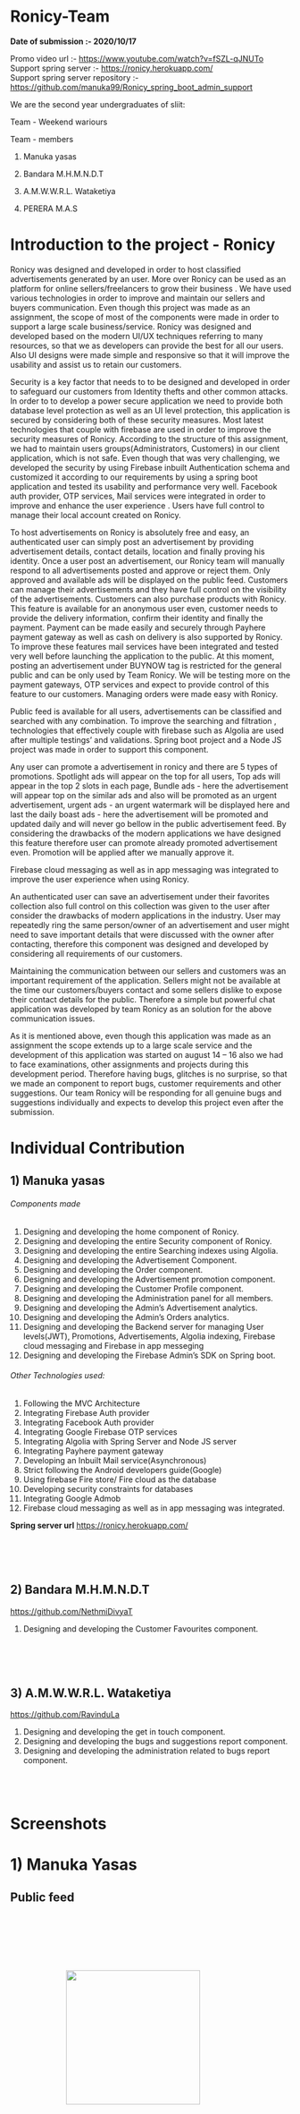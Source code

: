 # Ronicy-Team

**Date of submission :- 2020/10/17**

Promo video url :- https://www.youtube.com/watch?v=fSZL-qJNUTo
<br>
Support spring server :- https://ronicy.herokuapp.com/
<br>
Support spring server repository :- https://github.com/manuka99/Ronicy_spring_boot_admin_support

We are the second year undergraduates of sliit:

Team - Weekend wariours

Team - members

1. Manuka yasas

2. Bandara M.H.M.N.D.T

3. A.M.W.W.R.L. Wataketiya

4. PERERA M.A.S


# Introduction to the project - Ronicy

Ronicy was designed and developed in order to host classified advertisements generated by an user. More over Ronicy can be used as an platform for online sellers/freelancers to grow their business . We have used various technologies in order to improve and maintain our sellers and buyers communication. Even though this project was made as an assignment, the scope of most of the components were made in order to support a large scale business/service. Ronicy was designed and developed based on the modern UI/UX techniques referring to many resources, so that we as developers can provide the best for all our users. Also UI designs were made simple and responsive so that it will improve the usability and assist us to retain our customers.

Security is a key factor that needs to to be designed and developed in order to safeguard our customers from Identity thefts and other common attacks. In order to to develop a power secure application we need to provide both database level protection as well as an UI level protection, this application is secured by considering both of these security measures.  Most latest technologies that couple with firebase are used in order to improve the security measures of Ronicy. According to the structure of this assignment, we had to maintain users groups(Administrators, Customers) in our client application, which is not safe. Even though that was very challenging, we developed the security by using Firebase inbuilt Authentication schema and customized it according to our requirements by using a spring boot application and tested its usability and performance very well. Facebook auth provider, OTP services, Mail services were integrated in order to improve and enhance the user experience . Users have full control to manage their local account created on Ronicy. 

To host advertisements on Ronicy is absolutely free and easy, an authenticated user can simply post an advertisement by providing advertisement details, contact details, location and  finally proving his identity. Once a user post an advertisement, our Ronicy team will manually respond to all advertisements posted and approve or reject them. Only approved and available ads will be displayed on the public feed. Customers can manage their advertisements and they have full control on the visibility of the advertisements. Customers can also purchase products with Ronicy.  This feature is available for an anonymous user even, customer needs to provide the delivery information, confirm their identity and finally the payment. Payment can be made easily and securely through Payhere payment gateway as well as cash on delivery is also supported by Ronicy. To improve these features mail services have been integrated and tested very well before launching the application to the public. At this moment,  posting an advertisement under BUYNOW tag is restricted for the general public and can be only used by Team Ronicy. We will be testing more on the payment gateways, OTP services and expect to provide control of this feature to our customers. Managing orders were made easy with Ronicy.  

Public feed is available for all users, advertisements can be classified and searched with any combination. To improve the searching and filtration , technologies that effectively couple with firebase such as Algolia are used after multiple testings’ and validations. 
Spring boot project and a Node JS project was made in order to support this component.

Any user can promote a advertisement in ronicy and there are 5 types of promotions. Spotlight ads will appear on the top for all users, Top ads will appear in the top 2 slots in each page, Bundle ads - here the advertisement will appear top on the similar ads and also will be promoted as an urgent advertisement, urgent ads - an urgent watermark will be displayed here and last the daily boast ads - here the advertisement will be promoted and updated daily and will never go bellow in the public advertisement feed. By considering the drawbacks of the modern applications we have designed this feature therefore user can promote already promoted advertisement even. Promotion will be applied after we manually approve it.

Firebase cloud messaging as well as in app messaging was integrated to improve the user experience when using Ronicy.

An authenticated user can save an advertisement under their favorites collection also full control on this collection was given to the user after consider the drawbacks of modern applications in the industry. User may repeatedly ring the same person/owner of an advertisement and user might need to save important details that were discussed with the owner after contacting, therefore this component was designed and developed by considering all requirements of our customers.

Maintaining the communication between our sellers and customers was an important requirement of the application. Sellers might not be available at the time our customers/buyers contact and some sellers dislike to expose their contact details for the public. Therefore a simple but powerful chat application was developed by team Ronicy as an solution for the above communication issues.

As it is mentioned above, even though this application was made as an assignment the scope extends up to a large scale service and the development of this application was started on august 14 – 16 also we had to face examinations, other assignments and projects during this development period. Therefore having bugs, glitches is no surprise, so that we made an component to report bugs, customer requirements and other suggestions. Our team Ronicy will be responding for all genuine bugs and suggestions individually and expects to develop this project even after the submission. 


# Individual Contribution


## 1) Manuka yasas

###### Components made

1)	Designing and developing the home component of Ronicy.
2)	Designing and developing the entire Security component of Ronicy.
3)	Designing and developing the entire Searching indexes using Algolia.
4)	Designing and developing the Advertisement Component.
5)	Designing and developing the Order component.
6)	Designing and developing the Advertisement promotion component.
6)	Designing and developing the Customer Profile component.
7)	Designing and developing the Administration panel for all members.
8)	Designing and developing the Admin’s Advertisement analytics.
9)	Designing and developing the Admin’s Orders analytics.
10) Designing and developing the Backend server for managing User levels(JWT), Promotions, Advertisements, Algolia indexing, Firebase cloud messaging and Firebase in app messeging 
11)	Designing and developing the Firebase Admin’s SDK on Spring boot.

###### Other Technologies used:

1)	Following the MVC Architecture 
2)	Integrating Firebase Auth provider
3)	Integrating Facebook Auth provider
4)	Integrating Google Firebase OTP services
5)	Integrating Algolia with Spring Server and Node JS server
6)	Integrating Payhere payment gateway
7)	Developing an Inbuilt Mail service(Asynchronous)
8)	Strict following the Android developers guide(Google)
9)	Using firebase Fire store/ Fire cloud as the database
10)	Developing security constraints for databases
11)	Integrating Google Admob
12) Firebase cloud messaging as well as in app messaging was integrated.

**Spring server url**
https://ronicy.herokuapp.com/


<br><br><br>


## 2) Bandara M.H.M.N.D.T

https://github.com/NethmiDivyaT

1) Designing and developing the Customer Favourites component.


<br><br><br>


## 3) A.M.W.W.R.L. Wataketiya

https://github.com/RavinduLa

1) Designing and developing the get in touch component.
2) Designing and developing the bugs and suggestions report component.
3) Designing and developing the administration related to bugs report component.

<br><br>
# Screenshots

# 1) Manuka Yasas

## Public feed

<p align="left">
  
<img style="margin:100px" src="https://firebasestorage.googleapis.com/v0/b/ad-easy.appspot.com/o/screenshots%2Fhome%2FScreenshot_20201017_084039_com.adeasy.advertise.jpg?alt=media&token=20d76fcc-a8d2-4ed5-ac0d-ba3afa53a7b1" width="240">

<img style="margin:100px" src="https://firebasestorage.googleapis.com/v0/b/ad-easy.appspot.com/o/screenshots%2Fhome%2FScreenshot_20201017_084053_com.adeasy.advertise.jpg?alt=media&token=4a542a38-5660-4b70-8abc-30c71256293b" width="240">

<img style="margin:100px" src="https://firebasestorage.googleapis.com/v0/b/ad-easy.appspot.com/o/screenshots%2Fhome%2FScreenshot_20201017_084107_com.adeasy.advertise.jpg?alt=media&token=bb2f35af-5564-41b6-86ad-734d266b0cf0" width="240">

<br>

<img style="margin:100px"  src="https://firebasestorage.googleapis.com/v0/b/ad-easy.appspot.com/o/screenshots%2Fhome%2FScreenshot_20201017_084118_com.adeasy.advertise.jpg?alt=media&token=6ae8f259-cf1a-49de-b22f-4cb0a83f67db" width="240">

<img style="margin:100px" src="https://firebasestorage.googleapis.com/v0/b/ad-easy.appspot.com/o/screenshots%2Fhome%2FScreenshot_20201017_084149_com.adeasy.advertise.jpg?alt=media&token=00ddfe64-c7be-4e5b-9ad0-3a06def61078" width="240">

<img style="margin:100px" src="https://firebasestorage.googleapis.com/v0/b/ad-easy.appspot.com/o/screenshots%2Fhome%2FScreenshot_20201017_084157_com.adeasy.advertise.jpg?alt=media&token=df9b54a9-126a-4222-8ce1-a11a11d21b36" width="240">

<br>

<img style="margin:100px" src="https://firebasestorage.googleapis.com/v0/b/ad-easy.appspot.com/o/screenshots%2Fhome%2FScreenshot_20201017_084211_com.adeasy.advertise.jpg?alt=media&token=04ff53db-84d8-4d60-8fd1-8434585270e2" width="240">

<img style="margin:100px" src="https://firebasestorage.googleapis.com/v0/b/ad-easy.appspot.com/o/screenshots%2Fhome%2FScreenshot_20201017_084239_com.adeasy.advertise.jpg?alt=media&token=4d1ab139-1b25-4ba0-aaf3-9561afdcd0eb" width="240">

</p>

## Search optimized by algolia

<p align="left">

<img src="https://firebasestorage.googleapis.com/v0/b/ad-easy.appspot.com/o/screenshots%2Fhome%2FScreenshot_20201017_084231_com.adeasy.advertise.jpg?alt=media&token=adab90ea-d83d-4bd4-b1a7-8f6419cb933b" width="240">

<img src="https://firebasestorage.googleapis.com/v0/b/ad-easy.appspot.com/o/screenshots%2Fhome%2FScreenshot_20201017_084257_com.adeasy.advertise.jpg?alt=media&token=29cc9bd8-004e-4f16-a60a-4f9bc4d6ca50" width="240">

<img src="https://firebasestorage.googleapis.com/v0/b/ad-easy.appspot.com/o/screenshots%2Fhome%2FScreenshot_20201017_084303_com.adeasy.advertise.jpg?alt=media&token=7cd000e1-0b76-4d75-988d-b7a80a82e80d" width="240">
<br>
<img src="https://firebasestorage.googleapis.com/v0/b/ad-easy.appspot.com/o/screenshots%2Fhome%2FScreenshot_20201017_084317_com.adeasy.advertise.jpg?alt=media&token=c6078e8f-b81d-4690-9052-87bc427bb4dd" width="240">

</p>

## New post

<p align="left">

<img src="https://firebasestorage.googleapis.com/v0/b/ad-easy.appspot.com/o/screenshots%2Fnew%20post%2FScreenshot_20201017_084609_com.adeasy.advertise.jpg?alt=media&token=2ec170e0-9e30-44ba-846a-39546e8d54e3" width="240">

<img src="https://firebasestorage.googleapis.com/v0/b/ad-easy.appspot.com/o/screenshots%2Fnew%20post%2FScreenshot_20201017_084613_com.adeasy.advertise.jpg?alt=media&token=8079bd32-0d4c-4124-b006-b5e718bb4e54" width="240">

<img src="https://firebasestorage.googleapis.com/v0/b/ad-easy.appspot.com/o/screenshots%2Fnew%20post%2FScreenshot_20201017_084626_com.adeasy.advertise.jpg?alt=media&token=6ed31814-e647-440e-9d2b-bf40e3d0ad92" width="240">
<br>
<img src="https://firebasestorage.googleapis.com/v0/b/ad-easy.appspot.com/o/screenshots%2Fnew%20post%2FScreenshot_20201017_084626_com.adeasy.advertise.jpg?alt=media&token=6ed31814-e647-440e-9d2b-bf40e3d0ad92" width="240">

<img src="https://firebasestorage.googleapis.com/v0/b/ad-easy.appspot.com/o/screenshots%2Fnew%20post%2FScreenshot_20201017_084727_com.adeasy.advertise.jpg?alt=media&token=c9f874a6-f4c8-469d-856d-add1b2e3213a" width="240">

<img src="https://firebasestorage.googleapis.com/v0/b/ad-easy.appspot.com/o/screenshots%2Fnew%20post%2FScreenshot_20201017_084729_com.adeasy.advertise.jpg?alt=media&token=f974c95e-a2de-4aaa-a66a-8720b5e1783a" width="240">
<br>
<img src="https://firebasestorage.googleapis.com/v0/b/ad-easy.appspot.com/o/screenshots%2Fnew%20post%2FScreenshot_20201017_084731_com.adeasy.advertise.jpg?alt=media&token=a245ab5b-d4c3-4814-a7ab-1ef393d3eedd" width="240">

<img src="https://firebasestorage.googleapis.com/v0/b/ad-easy.appspot.com/o/screenshots%2Fnew%20post%2FScreenshot_20201017_084740_com.adeasy.advertise.jpg?alt=media&token=5e350fd9-2463-4e25-8ccd-0c0c123cdda1" width="240">

</p>

## Advertisement

<p align="left">

<img src="https://firebasestorage.googleapis.com/v0/b/ad-easy.appspot.com/o/screenshots%2Fad%2FScreenshot_20201017_085653_com.adeasy.advertise.jpg?alt=media&token=297e5d0f-de94-4cc3-9202-55b627dc2c6a" width="240">

<img src="https://firebasestorage.googleapis.com/v0/b/ad-easy.appspot.com/o/screenshots%2Fad%2FScreenshot_20201017_085659_com.adeasy.advertise.jpg?alt=media&token=a3e7c04e-9bd3-4edf-abb6-4748b36e92fd" width="240">

<img src="https://firebasestorage.googleapis.com/v0/b/ad-easy.appspot.com/o/screenshots%2Fad%2FScreenshot_20201017_085703_com.adeasy.advertise.jpg?alt=media&token=699f7411-9e94-4746-8183-2c7ab3e814dc" width="240">
<br>
<img src="https://firebasestorage.googleapis.com/v0/b/ad-easy.appspot.com/o/screenshots%2Fad%2FScreenshot_20201017_085708_com.adeasy.advertise.jpg?alt=media&token=085aa916-04ad-4dd9-bc33-99018e04b219" width="240">

</p>

## Promotions

<p align="left">

<img src="https://firebasestorage.googleapis.com/v0/b/ad-easy.appspot.com/o/screenshots%2Fpromo%2FScreenshot_20201017_085411_com.adeasy.advertise.jpg?alt=media&token=f10ddc94-3f29-4ff8-8c03-773b4ac7568a" width="240">

<img src="https://firebasestorage.googleapis.com/v0/b/ad-easy.appspot.com/o/screenshots%2Fpromo%2FScreenshot_20201017_085506_com.adeasy.advertise.jpg?alt=media&token=bc482363-7d6d-4a88-a0ad-8679a82953ac" width="240">

<img src="https://firebasestorage.googleapis.com/v0/b/ad-easy.appspot.com/o/screenshots%2Fpromo%2FScreenshot_20201017_085511_com.adeasy.advertise.jpg?alt=media&token=5fccaa68-1c4b-462b-96ad-aeac7e5b5dbe" width="240">
<br>
<img src="https://firebasestorage.googleapis.com/v0/b/ad-easy.appspot.com/o/screenshots%2Fpromo%2FScreenshot_20201017_085513_com.adeasy.advertise.jpg?alt=media&token=22f1a86d-5c15-424b-8ea3-8fa7e1b2c86e" width="240">

<img src="https://firebasestorage.googleapis.com/v0/b/ad-easy.appspot.com/o/screenshots%2Fpromo%2FScreenshot_20201017_085523_com.adeasy.advertise.jpg?alt=media&token=b07affe4-f6e5-4ccf-8085-7b6a2a5d6281" width="240">

<img src="https://firebasestorage.googleapis.com/v0/b/ad-easy.appspot.com/o/screenshots%2Fpromo%2FScreenshot_20201017_085555_com.adeasy.advertise.jpg?alt=media&token=8924f970-dcbb-4487-8456-0769392c9de6" width="240">
<br>
<img src="https://firebasestorage.googleapis.com/v0/b/ad-easy.appspot.com/o/screenshots%2Fpromo%2FScreenshot_20201017_085602_com.adeasy.advertise.jpg?alt=media&token=b99c6708-5481-4f17-a0f7-26129a7798ec" width="240">

<img src="https://firebasestorage.googleapis.com/v0/b/ad-easy.appspot.com/o/screenshots%2Fpromo%2FScreenshot_20201017_085611_com.adeasy.advertise.jpg?alt=media&token=8dafe8df-c2d0-48e8-8b47-5cf22bd17805" width="240">

</p>

## Order

<p align="left">
  
<img src="https://firebasestorage.googleapis.com/v0/b/ad-easy.appspot.com/o/screenshots%2Forder%2FScreenshot_20201017_085714_com.adeasy.advertise.jpg?alt=media&token=1e26f3ec-050c-4919-84e1-98cebb614158" width="240">

<img src="https://firebasestorage.googleapis.com/v0/b/ad-easy.appspot.com/o/screenshots%2Forder%2FScreenshot_20201017_085732_com.adeasy.advertise.jpg?alt=media&token=0ed573f8-cd27-453f-9570-6902124791fc" width="240">

<img src="https://firebasestorage.googleapis.com/v0/b/ad-easy.appspot.com/o/screenshots%2Forder%2FScreenshot_20201017_085751_com.adeasy.advertise.jpg?alt=media&token=31f41213-a188-4316-bd9d-b65599434acf" width="240">
<br>
<img src="https://firebasestorage.googleapis.com/v0/b/ad-easy.appspot.com/o/screenshots%2Forder%2FScreenshot_20201017_085756_com.adeasy.advertise.jpg?alt=media&token=d8c266df-675c-4369-ab60-537eecbf2065" width="240">

<img src="https://firebasestorage.googleapis.com/v0/b/ad-easy.appspot.com/o/screenshots%2Fhome%2FScreenshot_20201017_084239_com.adeasy.advertise.jpg?alt=media&token=4d1ab139-1b25-4ba0-aaf3-9561afdcd0eb" width="240">

<img src="https://firebasestorage.googleapis.com/v0/b/ad-easy.appspot.com/o/screenshots%2Forder%2FScreenshot_20201017_094100_com.google.android.gm.jpg?alt=media&token=e7676489-b926-4a81-89cb-e92bbce70415" width="240">
<br>
<img src="https://firebasestorage.googleapis.com/v0/b/ad-easy.appspot.com/o/screenshots%2Forder%2FScreenshot_20201017_094103_com.google.android.gm.jpg?alt=media&token=3bc5a3e7-0383-4721-a393-e5cbfaf30885" width="240">

</p>


## Login/ register

<p align="left">

<img src="https://firebasestorage.googleapis.com/v0/b/ad-easy.appspot.com/o/screenshots%2Fads%20all%2F20201017_133508.gif?alt=media&token=f302643b-b006-4211-bd78-dfb06c35404b" width="240">

<img src="https://firebasestorage.googleapis.com/v0/b/ad-easy.appspot.com/o/screenshots%2Fads%20all%2FScreenshot_20201017_133631_com.adeasy.advertise.jpg?alt=media&token=c5290927-c01d-4899-9803-05af431dfe72" width="240">

<img src="https://firebasestorage.googleapis.com/v0/b/ad-easy.appspot.com/o/screenshots%2Fads%20all%2FScreenshot_20201017_133639_com.facebook.katana.jpg?alt=media&token=947572b6-a414-40f6-9f08-9a634855de1d" width="240">
<br>
<img src="https://firebasestorage.googleapis.com/v0/b/ad-easy.appspot.com/o/screenshots%2Fads%20all%2FScreenshot_20201017_133653_com.adeasy.advertise.jpg?alt=media&token=9791c1a8-a0ef-4dac-bd68-41875112f96d" width="240">

</p>

## User profile

<p align="left">
  
<img src="https://firebasestorage.googleapis.com/v0/b/ad-easy.appspot.com/o/screenshots%2Fads%20all%2FScreenshot_20201017_133659_com.adeasy.advertise.jpg?alt=media&token=2b257dea-7416-4dfd-8c33-330438140b5c" width="240">

<img src="https://firebasestorage.googleapis.com/v0/b/ad-easy.appspot.com/o/screenshots%2Fads%20all%2FScreenshot_20201017_133728_com.adeasy.advertise.jpg?alt=media&token=4f1e264f-71bc-41f6-a17b-399d814d72c5" width="240">

<img src="https://firebasestorage.googleapis.com/v0/b/ad-easy.appspot.com/o/screenshots%2Fads%20all%2FScreenshot_20201017_133729_com.adeasy.advertise.jpg?alt=media&token=22a311b4-8206-4f16-92f5-f0acc5311648" width="240">
<br>
<img src="https://firebasestorage.googleapis.com/v0/b/ad-easy.appspot.com/o/screenshots%2Fads%20all%2FScreenshot_20201017_133733_com.adeasy.advertise.jpg?alt=media&token=76c1a7ed-068d-4822-9a13-69265f39ec5e" width="240">

<img src="https://firebasestorage.googleapis.com/v0/b/ad-easy.appspot.com/o/screenshots%2Fads%20all%2FScreenshot_20201017_133737_com.adeasy.advertise.jpg?alt=media&token=32cb6d0b-1b28-47fc-b0ea-49118ac12b36" width="240">

<img src="https://firebasestorage.googleapis.com/v0/b/ad-easy.appspot.com/o/screenshots%2Fads%20all%2FScreenshot_20201017_133739_com.adeasy.advertise.jpg?alt=media&token=95fd2aee-763e-4eed-81de-6aeab51f1e69" width="240">
<br>
</p>

## My ads

<p align="left">

<img src="https://firebasestorage.googleapis.com/v0/b/ad-easy.appspot.com/o/screenshots%2Fads%20all%2FScreenshot_20201017_133749_com.adeasy.advertise.jpg?alt=media&token=3f5bd713-fd70-4e5d-86fd-710758a8dac9" width="240">

<img src="https://firebasestorage.googleapis.com/v0/b/ad-easy.appspot.com/o/screenshots%2Fads%20all%2FScreenshot_20201017_133814_com.adeasy.advertise.jpg?alt=media&token=96e9676d-ee7b-4ecd-aea5-cf0c57240190" width="240">

<img src="https://firebasestorage.googleapis.com/v0/b/ad-easy.appspot.com/o/screenshots%2Fads%20all%2FScreenshot_20201017_133839_com.adeasy.advertise.jpg?alt=media&token=84e92f40-81bc-4c2e-bc44-bb852689edb2" width="240">
<br>
<img src="https://firebasestorage.googleapis.com/v0/b/ad-easy.appspot.com/o/screenshots%2Fads%20all%2FScreenshot_20201017_133846_com.adeasy.advertise.jpg?alt=media&token=b67d58c5-9c5a-4df6-b0b1-15cfe5ee2b98" width="240">

</p>

## Firebase in app messaging and cloud messaging with Spring server emails

<p align="left">

<img src="https://firebasestorage.googleapis.com/v0/b/ad-easy.appspot.com/o/screenshots%2Ffcm%2FScreenshot_20201017_154428_com.huawei.android.launcher.jpg?alt=media&token=2fa3a5f3-99c9-4af2-8545-2ef7794f1ec3" width="240">

<img src="https://firebasestorage.googleapis.com/v0/b/ad-easy.appspot.com/o/screenshots%2Ffcm%2FScreenshot_20201017_154437_com.google.android.gm.jpg?alt=media&token=78646513-facb-4173-bfaa-ea9ee5b06ccb" width="240">

<img src="https://firebasestorage.googleapis.com/v0/b/ad-easy.appspot.com/o/screenshots%2Ffcm%2FScreenshot_20201017_154451_com.google.android.gm.jpg?alt=media&token=b8de6d8b-e6dd-4059-b680-f0e47327f724" width="240">

<img src="https://firebasestorage.googleapis.com/v0/b/ad-easy.appspot.com/o/screenshots%2Ffcm%2FScreenshot_20201017_154504_com.adeasy.advertise.jpg?alt=media&token=b8bacf86-ce13-4ae7-a87b-7fa9b3df03d7" width="240">

</p>

## Administration

<p align="left">

<img src="https://firebasestorage.googleapis.com/v0/b/ad-easy.appspot.com/o/screenshots%2Fadmin%2Fnew%20ads%20admin%2FScreenshot_20201002_174325_com.adeasy.advertise.jpg?alt=media&token=e448ec7a-d1ef-430a-9e9f-053519ee82c3" width="240">

<img src="https://firebasestorage.googleapis.com/v0/b/ad-easy.appspot.com/o/screenshots%2Fadmin%2Fnew%20ads%20admin%2FScreenshot_20201002_174330_com.adeasy.advertise.jpg?alt=media&token=4b452cc8-8062-4b06-bf0d-fa0176c0d690" width="240">

<img src="https://firebasestorage.googleapis.com/v0/b/ad-easy.appspot.com/o/screenshots%2Fadmin%2Fnew%20ads%20admin%2FScreenshot_20201002_174334_com.adeasy.advertise.jpg?alt=media&token=2db80495-cb18-4100-a780-1f7a3b14f57d" width="240">

<img src="https://firebasestorage.googleapis.com/v0/b/ad-easy.appspot.com/o/screenshots%2Fadmin%2Fnew%20ads%20admin%2FScreenshot_20200928_185903_com.adeasy.advertise.jpg?alt=media&token=af608002-7571-4864-9c11-5ad5c32e36ce" width="240">

<img src="https://firebasestorage.googleapis.com/v0/b/ad-easy.appspot.com/o/screenshots%2Fadmin%2Fnew%20ads%20admin%2FScreenshot_20201017_143631_com.adeasy.advertise.jpg?alt=media&token=30b030d6-99ee-4043-b935-a1adf44731d5" width="240">

</p>

## Advertisement Administration

<p align="left">

<img src="https://firebasestorage.googleapis.com/v0/b/ad-easy.appspot.com/o/screenshots%2Fadmin%2Fnew%20ads%20admin%2FScreenshot_20201017_143644_com.adeasy.advertise.jpg?alt=media&token=dd6a3a8c-ef8b-4541-8447-2c06bad30cc7" width="240">

<img src="https://firebasestorage.googleapis.com/v0/b/ad-easy.appspot.com/o/screenshots%2Fadmin%2Fnew%20ads%20admin%2FScreenshot_20201017_143650_com.adeasy.advertise.jpg?alt=media&token=20723f01-9140-46e9-9ed3-6bf2782fe2a4" width="240">

<img src="https://firebasestorage.googleapis.com/v0/b/ad-easy.appspot.com/o/screenshots%2Fadmin%2Fnew%20ads%20admin%2FScreenshot_20201017_143654_com.adeasy.advertise.jpg?alt=media&token=5138bae6-421a-4c10-b1cc-e71effb5849b" width="240">

<img src="https://firebasestorage.googleapis.com/v0/b/ad-easy.appspot.com/o/screenshots%2Fadmin%2Fnew%20ads%20admin%2FScreenshot_20201017_143658_com.adeasy.advertise.jpg?alt=media&token=e82d508b-b372-4482-a3c8-337d7a2c4779" width="240">

<img src="https://firebasestorage.googleapis.com/v0/b/ad-easy.appspot.com/o/screenshots%2Fadmin%2Fnew%20ads%20admin%2FScreenshot_20201017_143702_com.adeasy.advertise.jpg?alt=media&token=4b6bf9c6-8618-4e0d-99e6-0772e07f2c1b" width="240">

<img src="https://firebasestorage.googleapis.com/v0/b/ad-easy.appspot.com/o/screenshots%2Fadmin%2Fnew%20ads%20admin%2FScreenshot_20201017_143707_com.adeasy.advertise.jpg?alt=media&token=40a2a6eb-4dbc-4587-bdb4-5c378b2645d7" width="240">

<img src="https://firebasestorage.googleapis.com/v0/b/ad-easy.appspot.com/o/screenshots%2Fadmin%2Fnew%20ads%20admin%2FScreenshot_20201017_143714_com.adeasy.advertise.jpg?alt=media&token=e7e7c823-705b-4786-8887-16a77d00c592" width="240">

<img src="https://firebasestorage.googleapis.com/v0/b/ad-easy.appspot.com/o/screenshots%2Fadmin%2Fnew%20ads%20admin%2FScreenshot_20201017_143720_com.adeasy.advertise.jpg?alt=media&token=8c60c0a3-65ca-4e80-8772-4203b60a4718" width="240">

<img src="https://firebasestorage.googleapis.com/v0/b/ad-easy.appspot.com/o/screenshots%2Fadmin%2Fnew%20ads%20admin%2FScreenshot_20201017_143726_com.adeasy.advertise.jpg?alt=media&token=8df7d0b5-b4b9-4313-9f49-21ba28cc4836" width="240">

<img src="https://firebasestorage.googleapis.com/v0/b/ad-easy.appspot.com/o/screenshots%2Fadmin%2Fnew%20ads%20admin%2FScreenshot_20201017_143735_com.adeasy.advertise.jpg?alt=media&token=85368b64-dba2-4d9f-88f8-ed9ed8b98d11" width="240">

<img src="https://firebasestorage.googleapis.com/v0/b/ad-easy.appspot.com/o/screenshots%2Fadmin%2Fnew%20ads%20admin%2FScreenshot_20201017_143738_com.adeasy.advertise.jpg?alt=media&token=a9edda24-0fc6-47fb-b775-090880deab2d" width="240">

<img src="https://firebasestorage.googleapis.com/v0/b/ad-easy.appspot.com/o/screenshots%2Fadmin%2Fnew%20ads%20admin%2FScreenshot_20201017_143747_com.adeasy.advertise.jpg?alt=media&token=c12c1a56-1008-41ff-a72c-4b60915127b1" width="240">

</p>

## Order Administration

<p align="left">

<img src="https://firebasestorage.googleapis.com/v0/b/ad-easy.appspot.com/o/screenshots%2Fadmin%2Fnew%20admin%20order%2FScreenshot_20201017_143756_com.adeasy.advertise.jpg?alt=media&token=4fc759f5-8970-4991-9727-75a99740944e" width="240">

<img src="https://firebasestorage.googleapis.com/v0/b/ad-easy.appspot.com/o/screenshots%2Fadmin%2Fnew%20admin%20order%2FScreenshot_20201017_143806_com.adeasy.advertise.jpg?alt=media&token=3da05add-0a1c-4a6f-a06a-fce032bcd40a" width="240">

<img src="https://firebasestorage.googleapis.com/v0/b/ad-easy.appspot.com/o/screenshots%2Fadmin%2Fnew%20admin%20order%2FScreenshot_20201017_143811_com.adeasy.advertise.jpg?alt=media&token=24f89650-b5c1-4099-90ed-68c316e3f8fe" width="240">

<img src="https://firebasestorage.googleapis.com/v0/b/ad-easy.appspot.com/o/screenshots%2Fadmin%2Fnew%20admin%20order%2FScreenshot_20201017_143816_com.adeasy.advertise.jpg?alt=media&token=ad60e696-48d1-4ff9-a9e0-d8287332ffca" width="240">

<img src="https://firebasestorage.googleapis.com/v0/b/ad-easy.appspot.com/o/screenshots%2Fadmin%2Fnew%20admin%20order%2FScreenshot_20201017_143825_com.adeasy.advertise.jpg?alt=media&token=dde768ab-a0bd-4efd-9d77-9232e1187d3f" width="240">

<img src="https://firebasestorage.googleapis.com/v0/b/ad-easy.appspot.com/o/screenshots%2Fadmin%2Fnew%20admin%20order%2FScreenshot_20201017_143845_com.adeasy.advertise.jpg?alt=media&token=79b3460b-ff8d-472c-82a4-bf507f980ed2" width="240">

<img src="https://firebasestorage.googleapis.com/v0/b/ad-easy.appspot.com/o/screenshots%2Fadmin%2Fnew%20admin%20order%2FScreenshot_20201017_143852_com.adeasy.advertise.jpg?alt=media&token=f464a57a-b8eb-42dc-9e59-9864871062fd" width="240">

<img src="https://firebasestorage.googleapis.com/v0/b/ad-easy.appspot.com/o/screenshots%2Fadmin%2Fnew%20admin%20order%2FScreenshot_20201017_143856_com.adeasy.advertise.jpg?alt=media&token=f1320d63-7fca-4efc-8a9e-b2302b52d4f9" width="240">

<img src="https://firebasestorage.googleapis.com/v0/b/ad-easy.appspot.com/o/screenshots%2Fadmin%2Fnew%20admin%20order%2FScreenshot_20201017_143856_com.adeasy.advertise.jpg?alt=media&token=f1320d63-7fca-4efc-8a9e-b2302b52d4f9" width="240">

<img src="https://firebasestorage.googleapis.com/v0/b/ad-easy.appspot.com/o/screenshots%2Fadmin%2Fnew%20admin%20order%2FScreenshot_20201017_143907_com.adeasy.advertise.jpg?alt=media&token=31b0267b-d539-4434-97cb-5c757dc2850b" width="240">

<img src="https://firebasestorage.googleapis.com/v0/b/ad-easy.appspot.com/o/screenshots%2Fadmin%2Fnew%20admin%20order%2FScreenshot_20201017_143938_com.adeasy.advertise.jpg?alt=media&token=be972df5-be36-4f22-b40e-9af28dfeeeaa" width="240">

<img src="https://firebasestorage.googleapis.com/v0/b/ad-easy.appspot.com/o/screenshots%2Fadmin%2Fnew%20admin%20order%2FScreenshot_20201017_143948_com.adeasy.advertise.jpg?alt=media&token=b29db895-54af-46b6-b5e5-67d21f951f52" width="240">

</p>

<br><br><br><br><br><br>
# 2) Bandara M.H.M.N.D.T

## Favourites

<p align="left">
  
<img src="https://firebasestorage.googleapis.com/v0/b/ad-easy.appspot.com/o/screenshots%2Fads%20all%2FScreenshot_20201017_133906_com.adeasy.advertise.jpg?alt=media&token=5a15d609-7a5b-44c0-8b3a-4079cd4b46ee" width="240">

<img src="https://firebasestorage.googleapis.com/v0/b/ad-easy.appspot.com/o/screenshots%2Fads%20all%2FScreenshot_20201017_133909_com.adeasy.advertise.jpg?alt=media&token=5cebd4f7-ba81-4713-890c-7de22c436d8c" width="240">

<img src="https://firebasestorage.googleapis.com/v0/b/ad-easy.appspot.com/o/screenshots%2Fads%20all%2FScreenshot_20201017_133911_com.adeasy.advertise.jpg?alt=media&token=090deb2f-7962-4608-94ee-e167bd1cbd92" width="240">
<br>
<img src="https://firebasestorage.googleapis.com/v0/b/ad-easy.appspot.com/o/screenshots%2Fads%20all%2FScreenshot_20201017_133913_com.adeasy.advertise.jpg?alt=media&token=db52cd0c-d00c-40de-b6c0-477ca7e68c9c" width="240">

<img src="https://firebasestorage.googleapis.com/v0/b/ad-easy.appspot.com/o/screenshots%2Fads%20all%2FScreenshot_20201017_133916_com.adeasy.advertise.jpg?alt=media&token=ee490a71-e2c6-4b56-b79b-d2c1cb9ca831" width="240">

</p>


<br><br><br><br><br><br>
# 3) A.M.W.W.R.L. Wataketiya

## Get in touch

<p align="left">
  
<img src="https://firebasestorage.googleapis.com/v0/b/ad-easy.appspot.com/o/screenshots%2Fads%20all%2FScreenshot_20201017_133929_com.adeasy.advertise.jpg?alt=media&token=d9f88b9d-78e4-40c2-8a79-3e16a6b2f5cd" width="240">

<img src="https://firebasestorage.googleapis.com/v0/b/ad-easy.appspot.com/o/screenshots%2Fads%20all%2FScreenshot_20201017_133948_com.adeasy.advertise.jpg?alt=media&token=1c943b75-71e2-4e52-8275-90876815518a" width="240">

<img src="https://firebasestorage.googleapis.com/v0/b/ad-easy.appspot.com/o/screenshots%2Fads%20all%2FScreenshot_20201017_133955_com.adeasy.advertise.jpg?alt=media&token=f5710b39-59c6-4144-ad42-90d2adaef6b9" width="240">
<br>
<img src="https://firebasestorage.googleapis.com/v0/b/ad-easy.appspot.com/o/screenshots%2Fads%20all%2FScreenshot_20201017_133958_com.adeasy.advertise.jpg?alt=media&token=ecdc4d64-c91a-47b2-8ea4-a79297f66c79" width="240">

<img src="https://firebasestorage.googleapis.com/v0/b/ad-easy.appspot.com/o/screenshots%2Fads%20all%2FScreenshot_20201017_134002_com.adeasy.advertise.jpg?alt=media&token=08aa5a56-99fa-494c-8cf9-5bb898a95f2b" width="240">

<img src="https://firebasestorage.googleapis.com/v0/b/ad-easy.appspot.com/o/screenshots%2Fads%20all%2FScreenshot_20201017_134002_com.adeasy.advertise.jpg?alt=media&token=08aa5a56-99fa-494c-8cf9-5bb898a95f2b" width="240">

</p>

